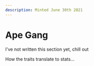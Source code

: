 ```yaml
---
description: Minted June 30th 2021
---
```


# Ape Gang

I've not written this section yet, chill out&#x20;

How the traits translate to stats...
